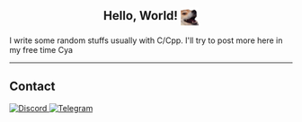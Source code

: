 <h2 align="center"> Hello, World! <img align="center" src="doge.png" width="32px"/></h2>

I write some random stuffs usually with C/Cpp.
I'll try to post more here in my free time
Cya

---
## Contact
[<kbr> ![Discord](https://img.shields.io/badge/Discord-%235865F2.svg?style=for-the-badge&logo=discord&logoColor=white) </kbr>](https://discord.com/users/891742803791585400)
[<kbr> ![Telegram](https://img.shields.io/badge/Telegram-2CA5E0?style=for-the-badge&logo=telegram&logoColor=white) </kbr> ](https://t.me/Jaogozaydorme)

